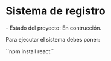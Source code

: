 <h1> Sistema de registro </h1>
- Estado del proyecto: En contrucción.

Para ejecutar el sistema debes poner:

´´npm install react´´
